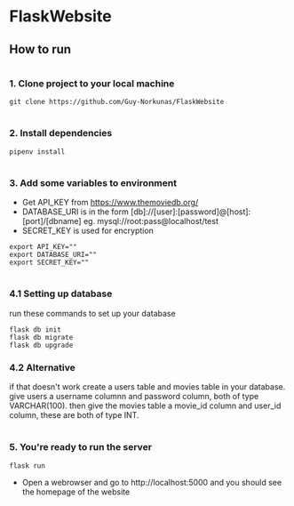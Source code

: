 # FlaskWebsite

## How to run
#
### 1. Clone project to your local machine
```
git clone https://github.com/Guy-Norkunas/FlaskWebsite
```
#
### 2. Install dependencies

```
pipenv install
```
#
### 3. Add some variables to environment

- Get API_KEY from https://www.themoviedb.org/
- DATABASE_URI is in the form [db]://[user]:[password]@[host]:[port]/[dbname] eg. mysql://root:pass@localhost/test
- SECRET_KEY is used for encryption

```
export API_KEY=""
export DATABASE_URI=""
export SECRET_KEY=""
```
#
### 4.1 Setting up database

run these commands to set up your database

```
flask db init
flask db migrate
flask db upgrade
```
### 4.2 Alternative

if that doesn't work create a users table and movies table in your database. give users a username columnn and password column, both of type VARCHAR(100). then give the movies table a movie_id column and user_id column, these are both of type INT.

#
### 5. You're ready to run the server

```
flask run
```

- Open a webrowser and go to http://localhost:5000 and you should see the homepage of the website

